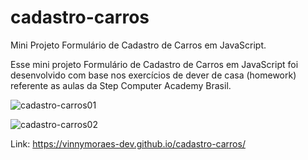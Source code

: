 # cadastro-carros
Mini Projeto Formulário de Cadastro de Carros em JavaScript.

Esse mini projeto Formulário de Cadastro de Carros em JavaScript foi desenvolvido com base nos exercícios de dever de casa (homework) referente as aulas da Step Computer Academy Brasil.

![cadastro-carros01](https://user-images.githubusercontent.com/56524332/191489275-8bc4a2c4-a6de-4797-a3f6-efcc96414627.JPG)

![cadastro-carros02](https://user-images.githubusercontent.com/56524332/191489287-5d2f435c-79b0-4e9c-9cf3-4c1989730816.JPG)

Link: https://vinnymoraes-dev.github.io/cadastro-carros/
